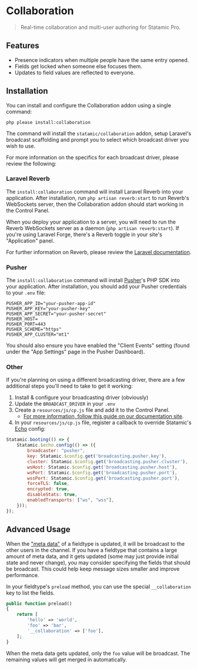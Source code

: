 <!-- statamic:hide -->
# Collaboration

> Real-time collaboration and multi-user authoring for Statamic Pro.
<!-- /statamic:hide -->

## Features

- Presence indicators when multiple people have the same entry opened.
- Fields get locked when someone else focuses them.
- Updates to field values are reflected to everyone.

## Installation

You can install and configure the Collaboration addon using a single command:

```
php please install:collaboration
```

The command will install the `statamic/collaboration` addon, setup Laravel's broadcast scaffolding and prompt you to select which broadcast driver you wish to use.

For more information on the specifics for each broadcast driver, please review the following:

### Laravel Reverb

The `install:collaboration` command will install Laravel Reverb into your application. After installation, run `php artisan reverb:start` to run Reverb's WebSockets server, then the Collaboration addon should start working in the Control Panel.

When you deploy your application to a server, you will need to run the Reverb WebSockets server as a daemon (`php artisan reverb:start`). If you're using Laravel Forge, there's a Reverb toggle in your site's "Application" panel.

For further information on Reverb, please review the [Laravel documentation](https://laravel.com/docs/master/reverb#introduction).

### Pusher

The `install:collaboration` command will install [Pusher](https://pusher.com/)'s PHP SDK into your application. After installation, you should add your Pusher credentials to your `.env` file:

```
PUSHER_APP_ID="your-pusher-app-id"
PUSHER_APP_KEY="your-pusher-key"
PUSHER_APP_SECRET="your-pusher-secret"
PUSHER_HOST=
PUSHER_PORT=443
PUSHER_SCHEME="https"
PUSHER_APP_CLUSTER="mt1"
```

You should also ensure you have enabled the "Client Events" setting (found under the "App Settings" page in the Pusher Dashboard).

### Other

If you're planning on using a different broadcasting driver, there are a few additional steps you'll need to take to get it working:

1. Install & configure your broadcasting driver (obviously)
2. Update the `BROADCAST_DRIVER` in your `.env`
3. Create a `resources/js/cp.js` file and add it to the Control Panel.
    * [For more information, follow this guide on our documentation site](https://statamic.dev/extending/control-panel#adding-css-and-js-assets).
4. In your `resources/js/cp.js` file, register a callback to override Statamic's [Echo](https://laravel.com/docs/10.x/broadcasting#client-side-installation) config:

```js
Statamic.booting(() => {
    Statamic.$echo.config(() => ({
        broadcaster: "pusher",
        key: Statamic.$config.get('broadcasting.pusher.key'),
        cluster: Statamic.$config.get('broadcasting.pusher.cluster'),
        wsHost: Statamic.$config.get('broadcasting.pusher.host'),
        wsPort: Statamic.$config.get('broadcasting.pusher.port'),
        wssPort: Statamic.$config.get('broadcasting.pusher.port'),
        forceTLS: false,
        encrypted: true,
        disableStats: true,
        enabledTransports: ["ws", "wss"],
    }));
});
```

## Advanced Usage

When the ["meta data"](https://statamic.dev/extending/fieldtypes#meta-data) of a fieldtype is updated, it will be broadcast to the other users in the channel. If you have a fieldtype that contains a large amount of meta data, and it gets updated (some may just provide initial state and never change), you may consider specifying the fields that should be broadcast. This could help keep message sizes smaller and improve performance.

In your fieldtype's `preload` method, you can use the special `__collaboration` key to list the fields.

``` php
public function preload()
{
    return [
        'hello' => 'world',
        'foo' => 'bar',
        '__collaboration' => ['foo'],
    ];
}
```

When the meta data gets updated, only the `foo` value will be broadcast. The remaining values will get merged in automatically.
